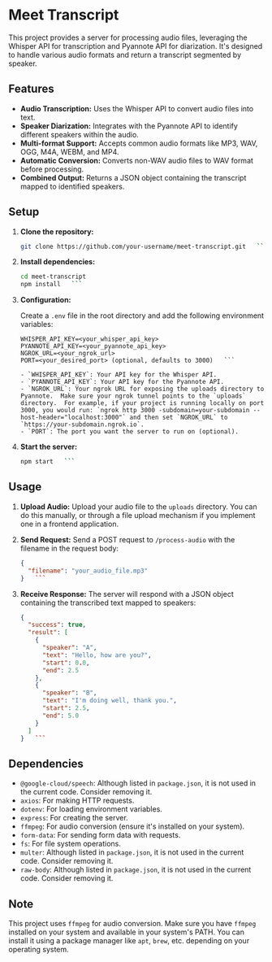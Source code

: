 # Meet Transcript

This project provides a server for processing audio files, leveraging the Whisper API for transcription and Pyannote API for diarization. It's designed to handle various audio formats and return a transcript segmented by speaker.

## Features

- **Audio Transcription:** Uses the Whisper API to convert audio files into text.
- **Speaker Diarization:** Integrates with the Pyannote API to identify different speakers within the audio.
- **Multi-format Support:** Accepts common audio formats like MP3, WAV, OGG, M4A, WEBM, and MP4.
- **Automatic Conversion:** Converts non-WAV audio files to WAV format before processing.
- **Combined Output:** Returns a JSON object containing the transcript mapped to identified speakers.

## Setup

1. **Clone the repository:**

   ````bash
   git clone https://github.com/your-username/meet-transcript.git   ```

   ````

2. **Install dependencies:**

   ````bash
   cd meet-transcript
   npm install   ```

   ````

3. **Configuration:**

   Create a `.env` file in the root directory and add the following environment variables:

   ````
   WHISPER_API_KEY=<your_whisper_api_key>
   PYANNOTE_API_KEY=<your_pyannote_api_key>
   NGROK_URL=<your_ngrok_url>
   PORT=<your_desired_port> (optional, defaults to 3000)   ```

   - `WHISPER_API_KEY`: Your API key for the Whisper API.
   - `PYANNOTE_API_KEY`: Your API key for the Pyannote API.
   - `NGROK_URL`: Your ngrok URL for exposing the uploads directory to Pyannote.  Make sure your ngrok tunnel points to the `uploads` directory.  For example, if your project is running locally on port 3000, you would run: `ngrok http 3000 -subdomain=your-subdomain --host-header="localhost:3000"` and then set `NGROK_URL` to `https://your-subdomain.ngrok.io`.
   - `PORT`: The port you want the server to run on (optional).

   ````

4. **Start the server:**
   ````bash
   npm start   ```
   ````

## Usage

1. **Upload Audio:** Upload your audio file to the `uploads` directory. You can do this manually, or through a file upload mechanism if you implement one in a frontend application.

2. **Send Request:** Send a POST request to `/process-audio` with the filename in the request body:

   ````json
   {
     "filename": "your_audio_file.mp3"
   }   ```

   ````

3. **Receive Response:** The server will respond with a JSON object containing the transcribed text mapped to speakers:
   ````json
   {
     "success": true,
     "result": [
       {
         "speaker": "A",
         "text": "Hello, how are you?",
         "start": 0.0,
         "end": 2.5
       },
       {
         "speaker": "B",
         "text": "I'm doing well, thank you.",
         "start": 2.5,
         "end": 5.0
       }
     ]
   }   ```
   ````

## Dependencies

- `@google-cloud/speech`: Although listed in `package.json`, it is not used in the current code. Consider removing it.
- `axios`: For making HTTP requests.
- `dotenv`: For loading environment variables.
- `express`: For creating the server.
- `ffmpeg`: For audio conversion (ensure it's installed on your system).
- `form-data`: For sending form data with requests.
- `fs`: For file system operations.
- `multer`: Although listed in `package.json`, it is not used in the current code. Consider removing it.
- `raw-body`: Although listed in `package.json`, it is not used in the current code. Consider removing it.

## Note

This project uses `ffmpeg` for audio conversion. Make sure you have `ffmpeg` installed on your system and available in your system's PATH. You can install it using a package manager like `apt`, `brew`, etc. depending on your operating system.
